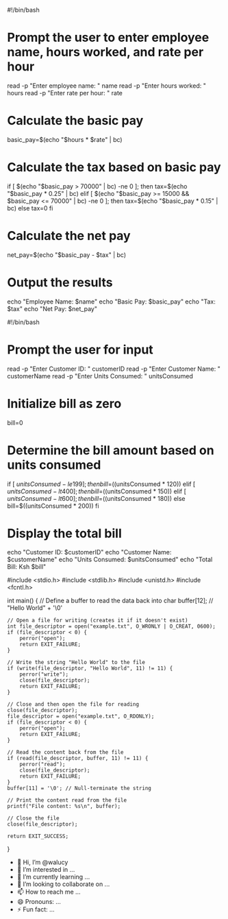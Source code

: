 
#!/bin/bash

# Prompt the user to enter employee name, hours worked, and rate per hour
read -p "Enter employee name: " name
read -p "Enter hours worked: " hours
read -p "Enter rate per hour: " rate

# Calculate the basic pay
basic_pay=$(echo "$hours * $rate" | bc)

# Calculate the tax based on basic pay
if [ $(echo "$basic_pay > 70000" | bc) -ne 0 ]; then
  tax=$(echo "$basic_pay * 0.25" | bc)
elif [ $(echo "$basic_pay >= 15000 && $basic_pay <= 70000" | bc) -ne 0 ]; then
  tax=$(echo "$basic_pay * 0.15" | bc)
else
  tax=0
fi

# Calculate the net pay
net_pay=$(echo "$basic_pay - $tax" | bc)

# Output the results
echo "Employee Name: $name"
echo "Basic Pay: $basic_pay"
echo "Tax: $tax"
echo "Net Pay: $net_pay" 





#!/bin/bash

# Prompt the user for input
read -p "Enter Customer ID: " customerID
read -p "Enter Customer Name: " customerName
read -p "Enter Units Consumed: " unitsConsumed

# Initialize bill as zero
bill=0

# Determine the bill amount based on units consumed
if [ $unitsConsumed -le 199 ]; then
    bill=$((unitsConsumed * 120))
elif [ $unitsConsumed -lt 400 ]; then
    bill=$((unitsConsumed * 150))
elif [ $unitsConsumed -lt 600 ]; then
    bill=$((unitsConsumed * 180))
else
    bill=$((unitsConsumed * 200))
fi

# Display the total bill
echo "Customer ID: $customerID"
echo "Customer Name: $customerName"
echo "Units Consumed: $unitsConsumed"
echo "Total Bill: Ksh $bill"






#include <stdio.h>
#include <stdlib.h>
#include <unistd.h>
#include <fcntl.h>

int main() {
    // Define a buffer to read the data back into
    char buffer[12]; // "Hello World" + '\0'
    
    // Open a file for writing (creates it if it doesn't exist)
    int file_descriptor = open("example.txt", O_WRONLY | O_CREAT, 0600);
    if (file_descriptor < 0) {
        perror("open");
        return EXIT_FAILURE;
    }

    // Write the string "Hello World" to the file
    if (write(file_descriptor, "Hello World", 11) != 11) {
        perror("write");
        close(file_descriptor);
        return EXIT_FAILURE;
    }

    // Close and then open the file for reading
    close(file_descriptor);
    file_descriptor = open("example.txt", O_RDONLY);
    if (file_descriptor < 0) {
        perror("open");
        return EXIT_FAILURE;
    }

    // Read the content back from the file
    if (read(file_descriptor, buffer, 11) != 11) {
        perror("read");
        close(file_descriptor);
        return EXIT_FAILURE;
    }
    buffer[11] = '\0'; // Null-terminate the string

    // Print the content read from the file
    printf("File content: %s\n", buffer);

    // Close the file
    close(file_descriptor);
    
    return EXIT_SUCCESS;
}
   
   
   
   
   
   
   
   
   
   
  - 👋 Hi, I’m @walucy
- 👀 I’m interested in ...
- 🌱 I’m currently learning ...
- 💞️ I’m looking to collaborate on ...
- 📫 How to reach me ...
- 😄 Pronouns: ...
- ⚡ Fun fact: ...

<!---
walucy/walucy is a ✨ special ✨ repository because its `README.md` (this file) appears on your GitHub profile.
You can click the Preview link to take a look at your changes.
--->
